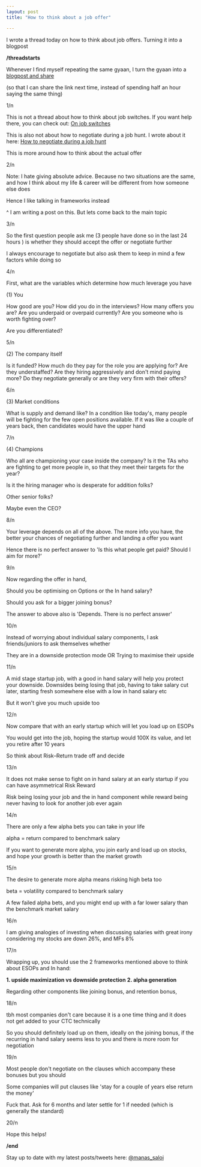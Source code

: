 ```yaml
---
layout: post
title: "How to think about a job offer"

---
```


I wrote a thread today on how to think about job offers. Turning it into a blogpost

**/threadstarts**

Whenever I find myself repeating the same gyaan, I turn the gyaan into a [blogpost and share](https://manassaloi.com/2020/01/17/twitter-rules.html)

(so that I can share the link next time, instead of spending half an hour saying the same thing)

1/n

This is not a thread about how to think about job switches. If you want help there, you can check out: [On job switches](https://manassaloi.com/2020/01/22/random-career-gyan-1.html)

This is also not about how to negotiate during a job hunt. I wrote about it here: [How to negotiate during a job hunt](https://manassaloi.com/2020/01/12/how-to-negotiate-job.html)

This is more around how to think about the actual offer

2/n

Note: I hate giving absolute advice. Because no two situations are the same, and how I think about my life & career will be different from how someone else does

Hence I like talking in frameworks instead

^ I am writing a post on this. But lets come back to the main topic

3/n

So the first question people ask me (3 people have done so in the last 24 hours ) is whether they should accept the offer or negotiate further

I always encourage to negotiate but also ask them to keep in mind a few factors while doing so

4/n

First, what are the variables which determine how much leverage you have

(1) You

How good are you? How did you do in the interviews? How many offers you are? Are you underpaid or overpaid currently? Are you someone who is worth fighting over?

Are you differentiated?

5/n

(2) The company itself

Is it funded? How much do they pay for the role you are applying for? Are they understaffed? Are they hiring aggressively and don't mind paying more? Do they negotiate generally or are they very firm with their offers?

6/n

(3) Market conditions

What is supply and demand like? In a condition like today's, many people will be fighting for the few open positions available. If it was like a couple of years back, then candidates would have the upper hand

7/n

(4) Champions

Who all are championing your case inside the company? Is it the TAs who are fighting to get more people in, so that they meet their targets for the year?

Is it the hiring manager who is desperate for addition folks?

Other senior folks?

Maybe even the CEO?

8/n

Your leverage depends on all of the above. The more info you have, the better your chances of negotiating further and landing a offer you want

Hence there is no perfect answer to 'Is this what people get paid? Should I aim for more?'

9/n

Now regarding the offer in hand,

Should you be optimising on Options or the In hand salary?

Should you ask for a bigger joining bonus?

The answer to above also is 'Depends. There is no perfect answer'

10/n

Instead of worrying about individual salary components, I ask friends/juniors to ask themselves whether

They are in a downside protection mode OR Trying to maximise their upside

11/n

A mid stage startup job, with a good in hand salary will help you protect your downside. Downsides being losing that job, having to take salary cut later, starting fresh somewhere else with a low in hand salary etc

But it won't give you much upside too

12/n

Now compare that with an early startup which will let you load up on ESOPs

You would get into the job, hoping the startup would 100X its value, and let you retire after 10 years

So think about Risk–Return trade off and decide

13/n

It does not make sense to fight on in hand salary at an early startup if you can have asymmetrical Risk Reward

Risk being losing your job and the in hand component while reward being never having to look for another job ever again

14/n

There are only a few alpha bets you can take in your life

alpha = return compared to benchmark salary

If you want to generate more alpha, you join early and load up on stocks, and hope your growth is better than the market growth

15/n

The desire to generate more alpha means risking high beta too

beta = volatility compared to benchmark salary

A few failed alpha bets, and you might end up with a far lower salary than the benchmark market salary

16/n

I am giving analogies of investing when discussing salaries with great irony considering my stocks are down 26%, and MFs 8%

17/n

Wrapping up, you should use the 2 frameworks mentioned above to think about ESOPs and In hand:

**1. upside maximization vs downside protection**
**2. alpha generation**

Regarding other components like joining bonus, and retention bonus,

18/n

tbh most companies don't care because it is a one time thing and it does not get added to your CTC technically

So you should definitely load up on them, ideally on the joining bonus, if the recurring in hand salary seems less to you and there is more room for negotiation

19/n

Most people don't negotiate on the clauses which accompany these bonuses but you should

Some companies will put clauses like 'stay for a couple of years else return the money'

Fuck that. Ask for 6 months and later settle for 1 if needed (which is generally the standard)

20/n

Hope this helps!

**/end**

Stay up to date with my latest posts/tweets here: [@manas_saloi](http://twitter.com/manas_saloi)
